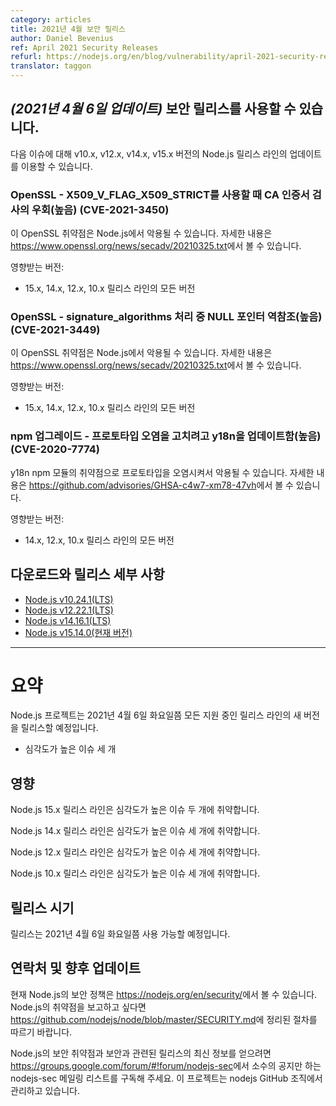 ```yaml
---
category: articles
title: 2021년 4월 보안 릴리스
author: Daniel Bevenius
ref: April 2021 Security Releases
refurl: https://nodejs.org/en/blog/vulnerability/april-2021-security-releases
translator: taggon
---
```


<!--
## _(Update 6-Apr-2021)_ Security releases available

Updates are now available for v10,x, v12.x, v14.x and v15.x Node.js release lines for the following issues.
-->

## _(2021년 4월 6일 업데이트)_ 보안 릴리스를 사용할 수 있습니다.

다음 이슈에 대해 v10.x, v12.x, v14.x, v15.x 버전의 Node.js 릴리스 라인의 업데이트를 이용할 수 있습니다.

<!--
### OpenSSL - CA certificate check bypass with X509_V_FLAG_X509_STRICT (High) (CVE-2021-3450)

This is a vulnerability in OpenSSL which may be exploited through Node.js. You can read more about it in
https://www.openssl.org/news/secadv/20210325.txt

Impacts:
* All versions of the 15.x, 14.x, 12.x and 10.x releases lines
-->

### OpenSSL - X509_V_FLAG_X509_STRICT를 사용할 때 CA 인증서 검사의 우회(높음) (CVE-2021-3450)

이 OpenSSL 취약점은 Node.js에서 악용될 수 있습니다.
자세한 내용은 <https://www.openssl.org/news/secadv/20210325.txt>에서 볼 수 있습니다.

영향받는 버전:
* 15.x, 14.x, 12.x, 10.x 릴리스 라인의 모든 버전

<!--
### OpenSSL - NULL pointer deref in signature_algorithms processing (High) (CVE-2021-3449)

This is a vulnerability in OpenSSL which may be exploited through Node.js. You can read more about it in
https://www.openssl.org/news/secadv/20210325.txt

Impacts:
* All versions of the 15.x, 14.x, 12.x and 10.x releases lines
-->

### OpenSSL - signature_algorithms 처리 중 NULL 포인터 역참조(높음) (CVE-2021-3449)

이 OpenSSL 취약점은 Node.js에서 악용될 수 있습니다.
자세한 내용은 <https://www.openssl.org/news/secadv/20210325.txt>에서 볼 수 있습니다.

영향받는 버전:
* 15.x, 14.x, 12.x, 10.x 릴리스 라인의 모든 버전

<!--
### npm upgrade - Update y18n to fix Prototype-Pollution (High) (CVE-2020-7774)

This is a vulnerability in the y18n npm module which may be exploited by prototype pollution.
You can read more about it in
https://github.com/advisories/GHSA-c4w7-xm78-47vh

Impacts:
* All versions of the 14.x, 12.x and 10.x releases lines
-->

### npm 업그레이드 - 프로토타입 오염을 고치려고 y18n을 업데이트함(높음) (CVE-2020-7774)

y18n npm 모듈의 취약점으로 프로토타입을 오염시켜서 악용될 수 있습니다.
자세한 내용은 <https://github.com/advisories/GHSA-c4w7-xm78-47vh>에서 볼 수 있습니다.

영향받는 버전:
* 14.x, 12.x, 10.x 릴리스 라인의 모든 버전

<!--
## Downloads and release details

* [Node.js v10.24.1 (LTS)](https://nodejs.org/en/blog/release/v10.24.1/)
* [Node.js v12.22.1 (LTS)](https://nodejs.org/en/blog/release/v12.22.1/)
* [Node.js v14.16.1 (LTS)](https://nodejs.org/en/blog/release/v14.16.1/)
* [Node.js v15.14.0 (Current)](https://nodejs.org/en/blog/release/v15.14.0/)
-->

## 다운로드와 릴리스 세부 사항

* [Node.js v10.24.1(LTS)](/nodejs-ko/articles/2021/04/06/release-v10.24.1/)
* [Node.js v12.22.1(LTS)](/nodejs-ko/articles/2021/04/06/release-v12.22.1/)
* [Node.js v14.16.1(LTS)](/nodejs-ko/articles/2021/04/06/release-v14.16.1/)
* [Node.js v15.14.0(현재 버전)](/nodejs-ko/articles/2021/04/06/release-v15.14.0/)

----------------

<!--
# Summary

The Node.js project will release new versions of all supported release lines on or shortly after Tuesday, April 6th, 2021.

* Three High severity issues
-->
# 요약

Node.js 프로젝트는 2021년 4월 6일 화요일쯤 모든 지원 중인 릴리스 라인의 새 버전을 릴리스할 예정입니다.

* 심각도가 높은 이슈 세 개

<!--
## Impact

The 15.x release line of Node.js is vulnerable to two high severity issues.

The 14.x release line of Node.js is vulnerable to three high severity issues.

The 12.x release line of Node.js is vulnerable to three high severity issues.

The 10.x release line of Node.js is vulnerable to three high severity issues.
-->
## 영향

Node.js 15.x 릴리스 라인은 심각도가 높은 이슈 두 개에 취약합니다.

Node.js 14.x 릴리스 라인은 심각도가 높은 이슈 세 개에 취약합니다.

Node.js 12.x 릴리스 라인은 심각도가 높은 이슈 세 개에 취약합니다.

Node.js 10.x 릴리스 라인은 심각도가 높은 이슈 세 개에 취약합니다.

<!--
## Release timing

Releases will be available at, or shortly after, Tuesday, April 6th, 2021.
-->
## 릴리스 시기

릴리스는 2021년 4월 6일 화요일쯤 사용 가능할 예정입니다.

<!--
## Contact and future updates

The current Node.js security policy can be found at https://nodejs.org/en/security/. Please follow the process outlined in https://github.com/nodejs/node/blob/master/SECURITY.md if you wish to report a vulnerability in Node.js.

Subscribe to the low-volume announcement-only nodejs-sec mailing list at https://groups.google.com/forum/#!forum/nodejs-sec to stay up to date on security vulnerabilities and security-related releases of Node.js and the projects maintained in the nodejs GitHub organization.
-->
## 연락처 및 향후 업데이트

현재 Node.js의 보안 정책은 <https://nodejs.org/en/security/>에서 볼 수 있습니다. Node.js의 취약점을 보고하고 싶다면 <https://github.com/nodejs/node/blob/master/SECURITY.md>에 정리된 절차를 따르기 바랍니다.

Node.js의 보안 취약점과 보안과 관련된 릴리스의 최신 정보를 얻으려면 <https://groups.google.com/forum/#!forum/nodejs-sec>에서 소수의 공지만 하는 nodejs-sec 메일링 리스트를 구독해 주세요. 이 프로젝트는 nodejs GitHub 조직에서 관리하고 있습니다.
